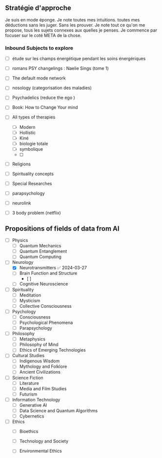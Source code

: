 
## Stratégie d'approche

Je suis en mode éponge. 
Je note toutes mes intuitions. toutes mes déductions sans les juger. 
Sans les prouver. 
Je note tout ce qu'on me propose, tous les sujets connexes aux quelles je penses.
Je commence par focuser sur le coté META de la chose. 



### Inbound Subjects to explore

- [ ] étude sur les champs énergétique pendant les soins énergériques 
- [ ] romans PSY changelings : Naelie Sings (tome 1)
- [ ] The default mode network
- [ ] nosology (categorisation des maladies)
- [ ] Psychadelics (reduce the ego )
- [ ] Book: How to Change Your mind 
- [ ] All types of therapies
	- [ ] Modern
	- [ ] Hollistic
	- [ ] Kiné
	- [ ] biologie totale
	- [ ] symbolique
	- [ ] 
- [ ] Religions
- [ ] Spirituality concepts
- [ ] Special Researches
- [ ] parapsychology
- [ ] neurolink
- [ ] 3 body problem (netflix)






## Propositions of fields of data from AI

- [ ] Physics
  - [ ] Quantum Mechanics
  - [ ] Quantum Entanglement
  - [ ] Quantum Computing
- [ ] Neurology
  - [x] Neurotransmitters ✅ 2024-03-27
  - [ ] Brain Function and Structure
	  - [ ] 
  - [ ] Cognitive Neuroscience
- [ ] Spirituality
  - [ ] Meditation
  - [ ] Mysticism
  - [ ] Collective Consciousness
- [ ] Psychology
  - [ ] Consciousness
  - [ ] Psychological Phenomena
  - [ ] Parapsychology
- [ ] Philosophy
  - [ ] Metaphysics
  - [ ] Philosophy of Mind
  - [ ] Ethics of Emerging Technologies
- [ ] Cultural Studies
  - [ ] Indigenous Wisdom
  - [ ] Mythology and Folklore
  - [ ] Ancient Civilizations
- [ ] Science Fiction
  - [ ] Literature
  - [ ] Media and Film Studies
  - [ ] Futurism
- [ ] Information Technology
  - [ ] Generative AI
  - [ ] Data Science and Quantum Algorithms
  - [ ] Cybernetics
- [ ] Ethics
  - [ ] Bioethics
  - [ ] Technology and Society
  - [ ] Environmental Ethics

